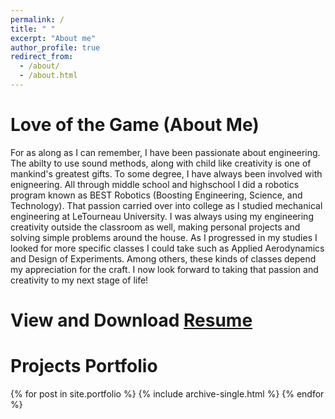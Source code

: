 ```yaml
---
permalink: /
title: " "
excerpt: "About me"
author_profile: true
redirect_from: 
  - /about/
  - /about.html
---
```

Love of the Game (About Me)
=====
For as along as I can remember, I have been passionate about engineering. The abilty to use sound methods, along with child like creativity is one of mankind's greatest gifts. To some degree, I have always been involved with enigneering. All through middle school and highschool I did a robotics program known as BEST Robotics (Boosting Engineering, Science, and Technology). That passion carried over into college as I studied mechanical engineering at LeTourneau University. I was always using my engineering creativity outside the classroom as well, making personal projects and solving simple problems around the house. As I progressed in my studies I looked for more specific classes I could take such as Applied Aerodynamics and Design of Experiments. Among others, these kinds of classes depend my appreciation for the craft. I now look forward to taking that passion and creativity to my next stage of life!

# View and Download [Resume](https://camden-carroll.github.io/files/resume.pdf)

Projects Portfolio
=====
{% for post in site.portfolio %}
  {% include archive-single.html %}
{% endfor %}
